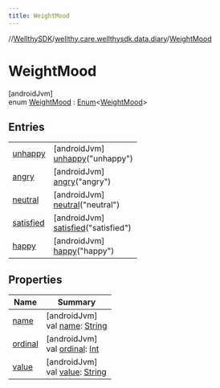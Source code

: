 ```yaml
---
title: WeightMood
---
```

//[WellthySDK](../../../index.html)/[wellthy.care.wellthysdk.data.diary](../index.html)/[WeightMood](index.html)



# WeightMood



[androidJvm]\
enum [WeightMood](index.html) : [Enum](https://kotlinlang.org/api/latest/jvm/stdlib/kotlin/-enum/index.html)&lt;[WeightMood](index.html)&gt;



## Entries


| | |
|---|---|
| [unhappy](unhappy/index.html) | [androidJvm]<br>[unhappy](unhappy/index.html)("unhappy") |
| [angry](angry/index.html) | [androidJvm]<br>[angry](angry/index.html)("angry") |
| [neutral](neutral/index.html) | [androidJvm]<br>[neutral](neutral/index.html)("neutral") |
| [satisfied](satisfied/index.html) | [androidJvm]<br>[satisfied](satisfied/index.html)("satisfied") |
| [happy](happy/index.html) | [androidJvm]<br>[happy](happy/index.html)("happy") |


## Properties


| Name | Summary |
|---|---|
| [name](../../wellthy.care.wellthysdk.utils/-google-fit-syncing-manager/-syncing-data-type/-s-t-e-p-s/index.html#-372974862%2FProperties%2F-1123460525) | [androidJvm]<br>val [name](../../wellthy.care.wellthysdk.utils/-google-fit-syncing-manager/-syncing-data-type/-s-t-e-p-s/index.html#-372974862%2FProperties%2F-1123460525): [String](https://kotlinlang.org/api/latest/jvm/stdlib/kotlin/-string/index.html) |
| [ordinal](../../wellthy.care.wellthysdk.utils/-google-fit-syncing-manager/-syncing-data-type/-s-t-e-p-s/index.html#-739389684%2FProperties%2F-1123460525) | [androidJvm]<br>val [ordinal](../../wellthy.care.wellthysdk.utils/-google-fit-syncing-manager/-syncing-data-type/-s-t-e-p-s/index.html#-739389684%2FProperties%2F-1123460525): [Int](https://kotlinlang.org/api/latest/jvm/stdlib/kotlin/-int/index.html) |
| [value](value.html) | [androidJvm]<br>val [value](value.html): [String](https://kotlinlang.org/api/latest/jvm/stdlib/kotlin/-string/index.html) |


